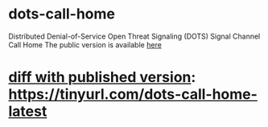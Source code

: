 # dots-call-home
Distributed Denial-of-Service Open Threat Signaling (DOTS) Signal Channel Call Home
The public version is available [here](https://datatracker.ietf.org/doc/draft-ietf-dots-signal-call-home/)

# [diff with published version](https://www.ietf.org/rfcdiff?url1=draft-ietf-dots-signal-call-home&url2=https://raw.githubusercontent.com/boucadair/dots-call-home/master/draft-ietf-dots-signal-call-home.txt): https://tinyurl.com/dots-call-home-latest
